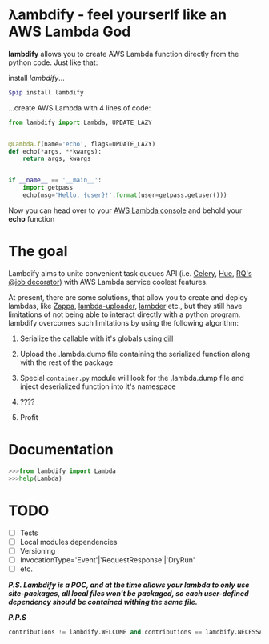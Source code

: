 # λambdify - feel yourserlf like an AWS Lambda God

**lambdify** allows you to create AWS Lambda function directly from the python code.
Just like that:

install *lambdify*...
```bash
$pip install lambdify
```
...create AWS Lambda with 4 lines of code:
```python
from lambdify import Lambda, UPDATE_LAZY


@Lambda.f(name='echo', flags=UPDATE_LAZY)
def echo(*args, **kwargs):
    return args, kwargs


if __name__ == '__main__':
    import getpass
    echo(msg='Hello, {user}!'.format(user=getpass.getuser()))
```

Now you can head over to your [AWS Lambda console](https://console.aws.amazon.com/lambda/) and behold your **echo** function

# The goal
Lambdify aims to unite convenient task queues API (i.e. [Celery](http://www.celeryproject.org/), [Hue](http://huey.readthedocs.org/en/latest/#huey-s-api), [RQ's @job decorator](http://python-rq.org/docs/)) with AWS Lambda service coolest features.

At present, there are some solutions, that allow you to create and deploy lambdas, like [Zappa](https://github.com/Miserlou/Zappa), [lambda-uploader](https://github.com/rackerlabs/lambda-uploader), [lambder](https://github.com/LeafSoftware/python-lambder) etc., but they still have limitations of not being able to interact directly with a python program. 
lambdify overcomes such limitations by using the following algorithm:

1. Serialize the callable with it's globals using [dill](https://github.com/uqfoundation/dill)

2. Upload the .lambda.dump file containing the serialized function along with the rest of the package

3. Special ```container.py``` module will look for the .lambda.dump file and inject deserialized function into it's namespace

4. ????

5. Profit

# Documentation
```python
>>>from lambdify import Lambda
>>>help(Lambda)
```

# TODO

- [ ] Tests
- [ ] Local modules dependencies
- [ ] Versioning
- [ ] InvocationType='Event'|'RequestResponse'|'DryRun'
- [ ] etc.

***P.S. Lambdify is a POC, and at the time allows your lambda to only use site-packages, all local files won't be packaged, so each user-defined dependency should be contained withing the same file.***

***P.P.S***

```python
contributions != lambdify.WELCOME and contributions == lamdbify.NECESSARY
```

